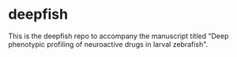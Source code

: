 # deepfish

This is the deepfish repo to accompany the manuscript titled "Deep phenotypic profiling of neuroactive drugs in larval zebrafish". 
